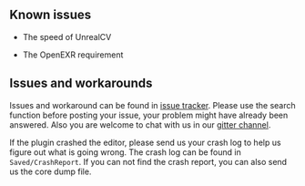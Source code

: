 ## Known issues

- The speed of UnrealCV

- The OpenEXR requirement

  
## Issues and workarounds

Issues and workaround can be found in [issue tracker](https://github.com/unrealcv/unrealcv/issues). Please use the search function before posting your issue, your problem might have already been answered. Also you are welcome to chat with us in our [gitter channel](https://gitter.im/unrealcv/unrealcv).

If the plugin crashed the editor, please send us your crash log to help us figure out what is going wrong. The crash log can be found in `Saved/CrashReport`. If you can not find the crash report, you can also send us the core dump file.
